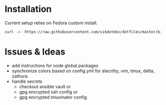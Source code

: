 # Installation
Current setup relies on Fedora custom install.
```bash
curl -o- https://raw.githubusercontent.com/vikdotdev/dotfiles/master/bin/dot-setup | sh
```

# Issues & Ideas
- add instructions for node global packages
- synchronize colors based on config.yml for alacritty, vim, tmux, delta, zathura
- handle secrets
  - checkout ansible vault or
  - gpg encrypted ssh config or
  - gpg encrypted tmuxinator config
